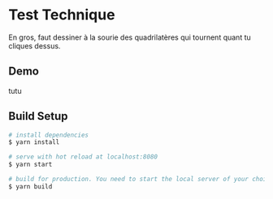 # Test Technique
En gros, faut dessiner à la sourie des quadrilatères qui tournent quant tu cliques dessus.

## Demo
tutu

## Build Setup

``` bash
# install dependencies
$ yarn install

# serve with hot reload at localhost:8080
$ yarn start

# build for production. You need to start the local server of your choice to see the result.
$ yarn build
```
